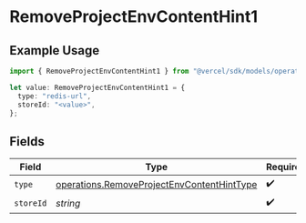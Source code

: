 # RemoveProjectEnvContentHint1

## Example Usage

```typescript
import { RemoveProjectEnvContentHint1 } from "@vercel/sdk/models/operations";

let value: RemoveProjectEnvContentHint1 = {
  type: "redis-url",
  storeId: "<value>",
};
```

## Fields

| Field                                                                                                    | Type                                                                                                     | Required                                                                                                 | Description                                                                                              |
| -------------------------------------------------------------------------------------------------------- | -------------------------------------------------------------------------------------------------------- | -------------------------------------------------------------------------------------------------------- | -------------------------------------------------------------------------------------------------------- |
| `type`                                                                                                   | [operations.RemoveProjectEnvContentHintType](../../models/operations/removeprojectenvcontenthinttype.md) | :heavy_check_mark:                                                                                       | N/A                                                                                                      |
| `storeId`                                                                                                | *string*                                                                                                 | :heavy_check_mark:                                                                                       | N/A                                                                                                      |